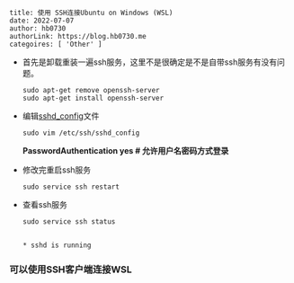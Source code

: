 ```
title: 使用 SSH连接Ubuntu on Windows (WSL)
date: 2022-07-07
author: hb0730
authorLink: https://blog.hb0730.me
categoires: [ 'Other' ]
```

* 首先是卸载重装一遍ssh服务，这里不是很确定是不是自带ssh服务有没有问题。

  ```shell
  sudo apt-get remove openssh-server
  sudo apt-get install openssh-server
  ```

* 编辑[sshd_config](https://ubuntu.com/server/docs/service-openssh)文件

  ```shell
  sudo vim /etc/ssh/sshd_config
  ```

  **PasswordAuthentication yes # 允许用户名密码方式登录**

* 修改完重启ssh服务

  ```shell
  sudo service ssh restart
  ```

* 查看ssh服务

  ```shell
  sudo service ssh status
  
  
  * sshd is running
  ```

  



### 可以使用SSH客户端连接WSL

